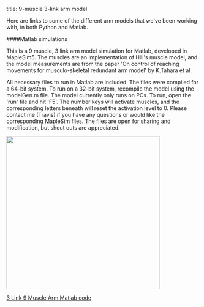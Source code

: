 title: 9-muscle 3-link arm model

Here are links to some of the different arm models that we've been working with, in both Python and Matlab.

####Matlab simulations

This is a 9 muscle, 3 link arm model simulation for Matlab, developed in MapleSim5. The muscles are an implementation of Hill's muscle model, and the model measurements are from the paper 'On control of reaching movements for musculo-skeletal redundant arm model' by K.Tahara et al.

All necessary files to run in Matlab are included. The files were compiled for a 64-bit system. To run on a 32-bit system, recompile the model using the modelGen.m file. The model currently only runs on PCs. To run, open the 'run' file and hit 'F5'. The number keys will activate muscles, and the corresponding letters beneath will reset the activation level to 0. Please contact me (Travis) if you have any questions or would like the corresponding MapleSim files. The files are open for sharing and modification, but shout outs are appreciated.

<img src="http://compneuro.uwaterloo.ca/files/9Muscle3LinkArmPic.png" style="width:400px;">

[3 Link 9 Muscle Arm Matlab code](http://compneuro.uwaterloo.ca/files/9Muscle3LinkArm.zip)

